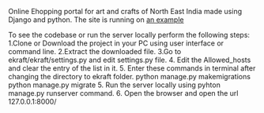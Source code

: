 Online Ehopping portal for art and crafts of North East India made using Django and python.
The site is running on 
[an example](ashish2011.pythonanywhere.com)

To see the codebase or run the server locally perform the following steps:
1.Clone or Download the project in your PC using user interface or command line.
2.Extract the downloaded file.
3.Go to ekraft/ekraft/settings.py and edit settings.py file.
4. Edit the Allowed_hosts and clear the entry of the list in it.
5. Enter these commands in terminal after changing the directory to ekraft folder.
  python manage.py makemigrations
  python manage.py migrate
5. Run the server locally using pyhton manage.py runserver command.
6. Open the browser and open the url 127.0.0.1:8000/
